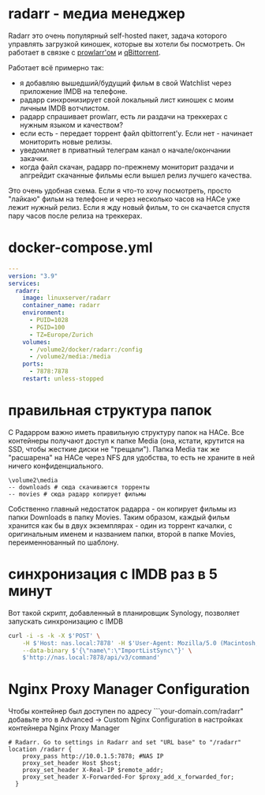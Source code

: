 # radarr - медиа менеджер

Radarr это очень популярный self-hosted пакет, задача которого управлять загрузкой киношек, которые вы хотели бы посмотреть. Он работает в связке с [prowlarr'ом](https://github.com/ageev/SmartHome/tree/master/docker/prowlarr) и [qBittorrent](https://github.com/ageev/SmartHome/tree/master/docker/qBittorrent).

Работает всё примерно так:
- я добавляю вышедший/будущий фильм в свой Watchlist через приложение IMDB на телефоне.
- радарр синхронизирует свой локальный лист киношек с моим личным IMDB вотчлистом.
- радарр спрашивает prowlarr, есть ли раздачи на треккерах с нужным языком и качеством?
- если есть - передает торрент файл qbittorrent'у. Если нет - начинает мониторить новые релизы.
- уведомляет в приватный телеграм канал о начале/окончании закачки.
- когда файл скачан, радарр по-прежнему мониторит раздачи и апгрейдит скачанные фильмы если вышел релиз лучшего качества.

Это очень удобная схема. Если я что-то хочу посмотреть, просто "лайкаю" фильм на телефоне и через несколько часов на НАСе уже лежит нужный релиз. Если я жду новый фильм, то он скачается спустя пару часов после релиза на треккерах. 

# docker-compose.yml
```yml
---
version: "3.9"
services:
  radarr:
    image: linuxserver/radarr
    container_name: radarr
    environment:
      - PUID=1028
      - PGID=100
      - TZ=Europe/Zurich
    volumes:
      - /volume2/docker/radarr:/config
      - /volume2/media:/media
    ports:
      - 7878:7878
    restart: unless-stopped
```

# правильная структура папок
С Радарром важно иметь правильную структуру папок на НАСе. Все контейнеры получают доступ к папке Media (она, кстати, крутится на SSD, чтобы жесткие диски не "трещали"). Папка Media так же "расшарена" на НАСе через NFS для удобства, то есть не храните в ней ничего конфиденциального. 
```
\volume2\media
-- downloads # сюда скачиваются торренты 
-- movies # cюда радарр копирует фильмы
```

Собственно главный недостаток радарра - он копирует фильмы из папки Downloads в папку Movies. Таким образом, каждый фильм хранится как бы в двух экземплярах - один из торрент качалки, с оригинальным именем и названием папки, второй в папке Movies, переименнованный по шаблону. 

# синхронизация с IMDB раз в 5 минут

Вот такой скрипт, добавленный в планировщик Synology, позволяет запускать синхронизацию с IMDB

```bash
curl -i -s -k -X $'POST' \
    -H $'Host: nas.local:7878' -H $'User-Agent: Mozilla/5.0 (Macintosh; Intel Mac OS X 10.15; rv:97.0) Gecko/20100101 Firefox/97.0' -H $'Accept: application/json, text/javascript, */*; q=0.01' -H $'Accept-Language: en-US,en;q=0.5' -H $'Accept-Encoding: gzip, deflate' -H $'Content-Type: application/json' -H $'X-Api-Key: <YOUR_SECRET_TOKEN_HERE!!!!' -H $'X-Requested-With: XMLHttpRequest' -H $'Content-Length: 25' -H $'Origin: http://ds.local:7878' -H $'DNT: 1' -H $'Connection: close' -H $'Referer: http://ds.local:7878/system/tasks' \
    --data-binary $'{\"name\":\"ImportListSync\"}' \
    $'http://nas.local:7878/api/v3/command'
```

# Nginx Proxy Manager Configuration
Чтобы контейнер был доступен по адресу ```your-domain.com/radarr" добавьте это в Advanced -> Custom Nginx Configuration в настройках контейнера Nginx Proxy Manager
```
# Radarr. Go to settings in Radarr and set "URL base" to "/radarr"
location /radarr {
    proxy_pass http://10.0.1.5:7878; #NAS IP
    proxy_set_header Host $host;
    proxy_set_header X-Real-IP $remote_addr;
    proxy_set_header X-Forwarded-For $proxy_add_x_forwarded_for;
  }
```
